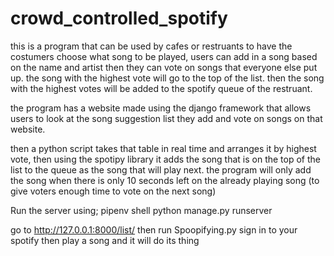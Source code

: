 # crowd_controlled_spotify
this is a program that can be used by cafes or restruants to have the costumers choose what song to be played, 
users can add in a song based on the name and artist then they can vote on songs that everyone else put up.
the song with the highest vote will go to the top of the list.
then the song with the highest votes will be added to the spotify queue of the restruant.

the program has a website made using the django framework that allows users to look at the song suggestion list
they add and vote on songs on that website.

then a python script takes that table in real time and arranges it by highest vote, then using the spotipy library it adds the song that 
is on the top of the list to the queue as the song that will play next. the program will only add the song when there is only 10 seconds left on
the already playing song (to give voters enough time to vote on the next song)


Run the server using;
      pipenv shell
      python manage.py runserver
  
go to http://127.0.0.1:8000/list/
then run Spoopifying.py 
sign in to your spotify 
then play a song and it will do its thing
